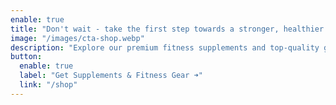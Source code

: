 ```yaml
---
enable: true
title: "Don't wait - take the first step towards a stronger, healthier you."
image: "/images/cta-shop.webp"
description: "Explore our premium fitness supplements and top-quality gear to elevate your fitness journey. Whether you're a seasoned athlete or just starting, we have the tools and products to help you achieve your goals."
button:
  enable: true
  label: "Get Supplements & Fitness Gear ➜"
  link: "/shop"
---
```

